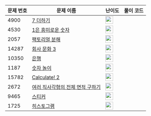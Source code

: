 | 문제 번호 | 문제 이름 | 난이도 | 풀이 코드 |
| --- | --- | --- | --- |
| 4900 | [7 더하기](https://www.acmicpc.net/problem/4900) | <img height="25px" width="25px=" src="https://static.solved.ac/tier_small/9.svg"/> |  |
| 4530 | [1은 흥미로운 숫자](https://www.acmicpc.net/problem/4530) | <img height="25px" width="25px=" src="https://static.solved.ac/tier_small/9.svg"/> |  |
| 2057 | [팩토리얼 분해](https://www.acmicpc.net/problem/2057) | <img height="25px" width="25px=" src="https://static.solved.ac/tier_small/6.svg"/> |  |
| 14287 | [회사 문화 3](https://www.acmicpc.net/problem/14287) | <img height="25px" width="25px=" src="https://static.solved.ac/tier_small/17.svg"/> |  |
| 10350 | [은행](https://www.acmicpc.net/problem/10350) | <img height="25px" width="25px=" src="https://static.solved.ac/tier_small/25.svg"/> |  |
| 1187 | [숫자 놀이](https://www.acmicpc.net/problem/1187) | <img height="25px" width="25px=" src="https://static.solved.ac/tier_small/21.svg"/> |  |
| 15782 | [Calculate! 2](https://www.acmicpc.net/problem/15782) | <img height="25px" width="25px=" src="https://static.solved.ac/tier_small/18.svg"/> |  |
| 2672 | [여러 직사각형의 전체 면적 구하기](https://www.acmicpc.net/problem/2672) | <img height="25px" width="25px=" src="https://static.solved.ac/tier_small/14.svg"/> |  |
| 9465 | [스티커](https://www.acmicpc.net/problem/9465) | <img height="25px" width="25px=" src="https://static.solved.ac/tier_small/9.svg"/> |  |
| 1725 | [히스토그램](https://www.acmicpc.net/problem/1725) | <img height="25px" width="25px=" src="https://static.solved.ac/tier_small/16.svg"/> |  |
